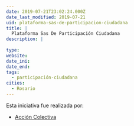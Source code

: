 ```yaml
---
date: 2019-07-21T23:02:24.000Z
date_last_modified: 2019-07-21
uid: plataforma-sas-de-participacion-ciudadana
title: |
  Plataforma Sas De Participación Ciudadana
description: |
  
type: 
website: 
date_ini: 
date_end: 
tags:
  - participación-ciudadana
cities: 
  - Rosario
---
```


Esta iniciativa fue realizada por:

- [Acción Colectiva](/organizaciones/accion-colectiva)
